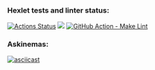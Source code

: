 ### Hexlet tests and linter status:
[![Actions Status](https://github.com/Hanna-hanna/php-project-lvl1/workflows/hexlet-check/badge.svg)](https://github.com/Hanna-hanna/php-project-lvl1/actions)
<a href="https://codeclimate.com/github/codeclimate/codeclimate/maintainability"><img src="https://api.codeclimate.com/v1/badges/a99a88d28ad37a79dbf6/maintainability" /></a>
[![GitHub Action - Make Lint](https://github.com/Hanna-hanna/php-project-lvl1/workflows/start-make-lint/badge.svg)](https://github.com/Hanna-hanna/php-project-lvl1/actions)

### Askinemas:
[![asciicast](https://asciinema.org/a/UGknbv33owssMlA7dlYDojYSE.svg)](https://asciinema.org/a/UGknbv33owssMlA7dlYDojYSE)

